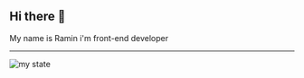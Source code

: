 ## Hi there 👋
My name is Ramin i'm front-end developer
___
![my state](https://github-readme-stats.vercel.app/api?username=RaminHaghi&show_icons=true&theme=dark)
<!--
**RaminHaghi/RaminHaghi** is a ✨ _special_ ✨ repository because its `README.md` (this file) appears on your GitHub profile.

Here are some ideas to get you started:

- 🔭 I’m currently working on ...
- 🌱 I’m currently learning ...
- 👯 I’m looking to collaborate on ...
- 🤔 I’m looking for help with ...
- 💬 Ask me about ...
- 📫 How to reach me: ...
- 😄 Pronouns: ...
- ⚡ Fun fact: ...
-->
